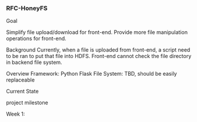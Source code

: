 ###              RFC-HoneyFS

Goal

Simplify file upload/download for front-end.
Provide more file manipulation operations for front-end.

 Background
Currently, when a file is uploaded from front-end, a script need to be ran to put that file into HDFS. Front-end cannot check the file directory in backend file system.
 
Overview
Framework: Python Flask
File System: TBD, should be easily replaceable 
 
Current State

project milestone

Week 1: 
